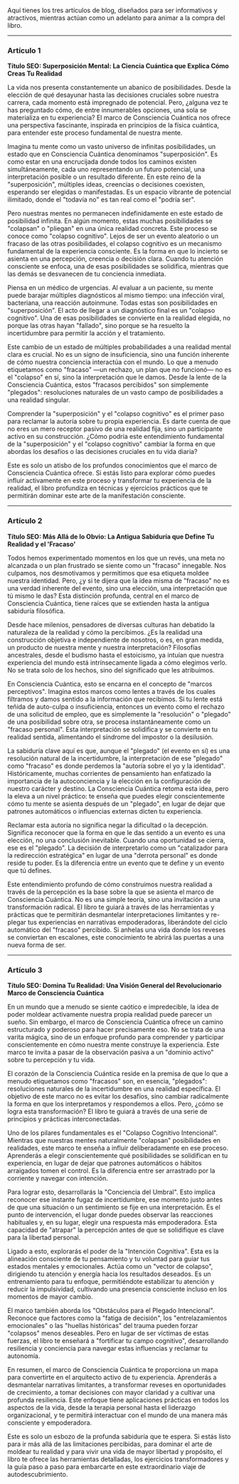 Aquí tienes los tres artículos de blog, diseñados para ser informativos y atractivos, mientras actúan como un adelanto para animar a la compra del libro.

---

### Artículo 1

**Título SEO: Superposición Mental: La Ciencia Cuántica que Explica Cómo Creas Tu Realidad**

La vida nos presenta constantemente un abanico de posibilidades. Desde la elección de qué desayunar hasta las decisiones cruciales sobre nuestra carrera, cada momento está impregnado de potencial. Pero, ¿alguna vez te has preguntado cómo, de entre innumerables opciones, una sola se materializa en tu experiencia? El marco de Consciencia Cuántica nos ofrece una perspectiva fascinante, inspirada en principios de la física cuántica, para entender este proceso fundamental de nuestra mente.

Imagina tu mente como un vasto universo de infinitas posibilidades, un estado que en Consciencia Cuántica denominamos "superposición". Es como estar en una encrucijada donde todos los caminos existen simultáneamente, cada uno representando un futuro potencial, una interpretación posible o un resultado diferente. En este reino de la "superposición", múltiples ideas, creencias o decisiones coexisten, esperando ser elegidas o manifestadas. Es un espacio vibrante de potencial ilimitado, donde el "todavía no" es tan real como el "podría ser".

Pero nuestras mentes no permanecen indefinidamente en este estado de posibilidad infinita. En algún momento, estas muchas posibilidades se "colapsan" o "pliegan" en una única realidad concreta. Este proceso se conoce como "colapso cognitivo". Lejos de ser un evento aleatorio o un fracaso de las otras posibilidades, el colapso cognitivo es un mecanismo fundamental de la experiencia consciente. Es la forma en que lo incierto se asienta en una percepción, creencia o decisión clara. Cuando tu atención consciente se enfoca, una de esas posibilidades se solidifica, mientras que las demás se desvanecen de tu conciencia inmediata.

Piensa en un médico de urgencias. Al evaluar a un paciente, su mente puede barajar múltiples diagnósticos al mismo tiempo: una infección viral, bacteriana, una reacción autoinmune. Todas estas son posibilidades en "superposición". El acto de llegar a un diagnóstico final es un "colapso cognitivo". Una de esas posibilidades se convierte en la realidad elegida, no porque las otras hayan "fallado", sino porque se ha resuelto la incertidumbre para permitir la acción y el tratamiento.

Este cambio de un estado de múltiples probabilidades a una realidad mental clara es crucial. No es un signo de insuficiencia, sino una función inherente de cómo nuestra conciencia interactúa con el mundo. Lo que a menudo etiquetamos como "fracaso" —un rechazo, un plan que no funcionó— no es el "colapso" en sí, sino la interpretación que le damos. Desde la lente de la Consciencia Cuántica, estos "fracasos percibidos" son simplemente "plegados": resoluciones naturales de un vasto campo de posibilidades a una realidad singular.

Comprender la "superposición" y el "colapso cognitivo" es el primer paso para reclamar la autoría sobre tu propia experiencia. Es darte cuenta de que no eres un mero receptor pasivo de una realidad fija, sino un participante activo en su construcción. ¿Cómo podría este entendimiento fundamental de la "superposición" y el "colapso cognitivo" cambiar la forma en que abordas los desafíos o las decisiones cruciales en tu vida diaria?

Este es solo un atisbo de los profundos conocimientos que el marco de Consciencia Cuántica ofrece. Si estás listo para explorar cómo puedes influir activamente en este proceso y transformar tu experiencia de la realidad, el libro profundiza en técnicas y ejercicios prácticos que te permitirán dominar este arte de la manifestación consciente.

---

### Artículo 2

**Título SEO: Más Allá de lo Obvio: La Antigua Sabiduría que Define Tu Realidad y el 'Fracaso'**

Todos hemos experimentado momentos en los que un revés, una meta no alcanzada o un plan frustrado se siente como un "fracaso" innegable. Nos culpamos, nos desmotivamos y permitimos que esa etiqueta moldee nuestra identidad. Pero, ¿y si te dijera que la idea misma de "fracaso" no es una verdad inherente del evento, sino una elección, una interpretación que tú mismo le das? Esta distinción profunda, central en el marco de Consciencia Cuántica, tiene raíces que se extienden hasta la antigua sabiduría filosófica.

Desde hace milenios, pensadores de diversas culturas han debatido la naturaleza de la realidad y cómo la percibimos. ¿Es la realidad una construcción objetiva e independiente de nosotros, o es, en gran medida, un producto de nuestra mente y nuestra interpretación? Filosofías ancestrales, desde el budismo hasta el estoicismo, ya intuían que nuestra experiencia del mundo está intrínsecamente ligada a cómo elegimos verlo. No se trata solo de los hechos, sino del significado que les atribuimos.

En Consciencia Cuántica, esto se encarna en el concepto de "marcos perceptivos". Imagina estos marcos como lentes a través de los cuales filtramos y damos sentido a la información que recibimos. Si tu lente está teñida de auto-culpa o insuficiencia, entonces un evento como el rechazo de una solicitud de empleo, que es simplemente la "resolución" o "plegado" de una posibilidad sobre otra, se procesa instantáneamente como un "fracaso personal". Esta interpretación se solidifica y se convierte en tu realidad sentida, alimentando el síndrome del impostor o la desilusión.

La sabiduría clave aquí es que, aunque el "plegado" (el evento en sí) es una resolución natural de la incertidumbre, la interpretación de ese "plegado" como "fracaso" es donde perdemos la "autoría sobre el yo y la identidad". Históricamente, muchas corrientes de pensamiento han enfatizado la importancia de la autoconciencia y la elección en la configuración de nuestro carácter y destino. La Consciencia Cuántica retoma esta idea, pero la eleva a un nivel práctico: te enseña que puedes elegir conscientemente cómo tu mente se asienta después de un "plegado", en lugar de dejar que patrones automáticos o influencias externas dicten tu experiencia.

Reclamar esta autoría no significa negar la dificultad o la decepción. Significa reconocer que la forma en que le das sentido a un evento es una elección, no una conclusión inevitable. Cuando una oportunidad se cierra, ese es el "plegado". La decisión de interpretarlo como un "catalizador para la redirección estratégica" en lugar de una "derrota personal" es donde reside tu poder. Es la diferencia entre un evento que te define y un evento que tú defines.

Este entendimiento profundo de cómo construimos nuestra realidad a través de la percepción es la base sobre la que se asienta el marco de Consciencia Cuántica. No es una simple teoría, sino una invitación a una transformación radical. El libro te guiará a través de las herramientas y prácticas que te permitirán desmantelar interpretaciones limitantes y re-plegar tus experiencias en narrativas empoderadoras, liberándote del ciclo automático del "fracaso" percibido. Si anhelas una vida donde los reveses se conviertan en escalones, este conocimiento te abrirá las puertas a una nueva forma de ser.

---

### Artículo 3

**Título SEO: Domina Tu Realidad: Una Visión General del Revolucionario Marco de Consciencia Cuántica**

En un mundo que a menudo se siente caótico e impredecible, la idea de poder moldear activamente nuestra propia realidad puede parecer un sueño. Sin embargo, el marco de Consciencia Cuántica ofrece un camino estructurado y poderoso para hacer precisamente eso. No se trata de una varita mágica, sino de un enfoque profundo para comprender y participar conscientemente en cómo nuestra mente construye la experiencia. Este marco te invita a pasar de la observación pasiva a un "dominio activo" sobre tu percepción y tu vida.

El corazón de la Consciencia Cuántica reside en la premisa de que lo que a menudo etiquetamos como "fracasos" son, en esencia, "plegados": resoluciones naturales de la incertidumbre en una realidad específica. El objetivo de este marco no es evitar los desafíos, sino cambiar radicalmente la forma en que los interpretamos y respondemos a ellos. Pero, ¿cómo se logra esta transformación? El libro te guiará a través de una serie de principios y prácticas interconectadas.

Uno de los pilares fundamentales es el "Colapso Cognitivo Intencional". Mientras que nuestras mentes naturalmente "colapsan" posibilidades en realidades, este marco te enseña a influir deliberadamente en ese proceso. Aprenderás a elegir conscientemente qué posibilidades se solidifican en tu experiencia, en lugar de dejar que patrones automáticos o hábitos arraigados tomen el control. Es la diferencia entre ser arrastrado por la corriente y navegar con intención.

Para lograr esto, desarrollarás la "Conciencia del Umbral". Esto implica reconocer ese instante fugaz de incertidumbre, ese momento justo antes de que una situación o un sentimiento se fije en una interpretación. Es el punto de intervención, el lugar donde puedes observar las reacciones habituales y, en su lugar, elegir una respuesta más empoderadora. Esta capacidad de "atrapar" la percepción antes de que se solidifique es clave para la libertad personal.

Ligado a esto, explorarás el poder de la "Intención Cognitiva". Esta es la alineación consciente de tu pensamiento y tu voluntad para guiar tus estados mentales y emocionales. Actúa como un "vector de colapso", dirigiendo tu atención y energía hacia los resultados deseados. Es un entrenamiento para tu enfoque, permitiéndote estabilizar tu atención y reducir la impulsividad, cultivando una presencia consciente incluso en los momentos de mayor cambio.

El marco también aborda los "Obstáculos para el Plegado Intencional". Reconoce que factores como la "fatiga de decisión", los "entrelazamientos emocionales" o las "huellas históricas" del trauma pueden forzar "colapsos" menos deseables. Pero en lugar de ser víctimas de estas fuerzas, el libro te enseñará a "fortificar tu campo cognitivo", desarrollando resiliencia y conciencia para navegar estas influencias y reclamar tu autonomía.

En resumen, el marco de Consciencia Cuántica te proporciona un mapa para convertirte en el arquitecto activo de tu experiencia. Aprenderás a desmantelar narrativas limitantes, a transformar reveses en oportunidades de crecimiento, a tomar decisiones con mayor claridad y a cultivar una profunda resiliencia. Este enfoque tiene aplicaciones prácticas en todos los aspectos de la vida, desde la terapia personal hasta el liderazgo organizacional, y te permitirá interactuar con el mundo de una manera más consciente y empoderadora.

Este es solo un esbozo de la profunda sabiduría que te espera. Si estás listo para ir más allá de las limitaciones percibidas, para dominar el arte de moldear tu realidad y para vivir una vida de mayor libertad y propósito, el libro te ofrece las herramientas detalladas, los ejercicios transformadores y la guía paso a paso para embarcarte en este extraordinario viaje de autodescubrimiento.